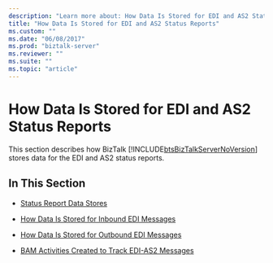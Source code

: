```yaml
---
description: "Learn more about: How Data Is Stored for EDI and AS2 Status Reports"
title: "How Data Is Stored for EDI and AS2 Status Reports"
ms.custom: ""
ms.date: "06/08/2017"
ms.prod: "biztalk-server"
ms.reviewer: ""
ms.suite: ""
ms.topic: "article"
---
```

# How Data Is Stored for EDI and AS2 Status Reports
This section describes how BizTalk [!INCLUDE[btsBizTalkServerNoVersion](../includes/btsbiztalkservernoversion-md.md)] stores data for the EDI and AS2 status reports.  
  
## In This Section  
  
-   [Status Report Data Stores](../core/status-report-data-stores.md)  
  
-   [How Data Is Stored for Inbound EDI Messages](../core/how-data-is-stored-for-inbound-edi-messages.md)  
  
-   [How Data Is Stored for Outbound EDI Messages](../core/how-data-is-stored-for-outbound-edi-messages.md)  
  
-   [BAM Activities Created to Track EDI-AS2 Messages](../core/bam-activities-created-to-track-edi-as2-messages.md)
